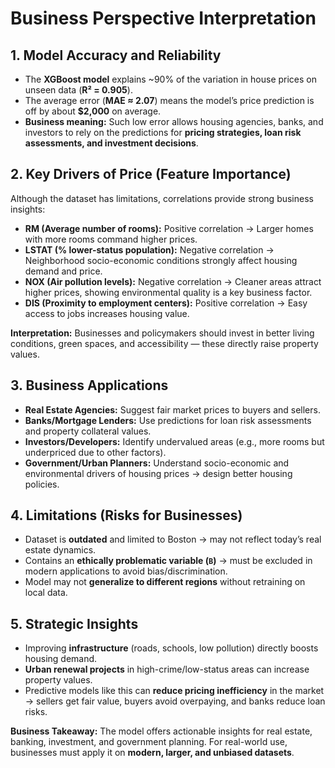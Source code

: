 # Business Perspective Interpretation

## 1. Model Accuracy and Reliability
- The **XGBoost model** explains ~90% of the variation in house prices on unseen data (**R² = 0.905**).  
- The average error (**MAE ≈ 2.07**) means the model’s price prediction is off by about **$2,000** on average.  
- **Business meaning:** Such low error allows housing agencies, banks, and investors to rely on the predictions for **pricing strategies, loan risk assessments, and investment decisions**.  

## 2. Key Drivers of Price (Feature Importance)
Although the dataset has limitations, correlations provide strong business insights:  

- **RM (Average number of rooms):** Positive correlation → Larger homes with more rooms command higher prices.  
- **LSTAT (% lower-status population):** Negative correlation → Neighborhood socio-economic conditions strongly affect housing demand and price.  
- **NOX (Air pollution levels):** Negative correlation → Cleaner areas attract higher prices, showing environmental quality is a key business factor.  
- **DIS (Proximity to employment centers):** Positive correlation → Easy access to jobs increases housing value.  

**Interpretation:** Businesses and policymakers should invest in better living conditions, green spaces, and accessibility — these directly raise property values.  

## 3. Business Applications
- **Real Estate Agencies:** Suggest fair market prices to buyers and sellers.  
- **Banks/Mortgage Lenders:** Use predictions for loan risk assessments and property collateral values.  
- **Investors/Developers:** Identify undervalued areas (e.g., more rooms but underpriced due to other factors).  
- **Government/Urban Planners:** Understand socio-economic and environmental drivers of housing prices → design better housing policies.  

## 4. Limitations (Risks for Businesses)
- Dataset is **outdated** and limited to Boston → may not reflect today’s real estate dynamics.  
- Contains an **ethically problematic variable (`B`)** → must be excluded in modern applications to avoid bias/discrimination.  
- Model may not **generalize to different regions** without retraining on local data.  

## 5. Strategic Insights
- Improving **infrastructure** (roads, schools, low pollution) directly boosts housing demand.  
- **Urban renewal projects** in high-crime/low-status areas can increase property values.  
- Predictive models like this can **reduce pricing inefficiency** in the market → sellers get fair value, buyers avoid overpaying, and banks reduce loan risks.  

**Business Takeaway:** The model offers actionable insights for real estate, banking, investment, and government planning. For real-world use, businesses must apply it on **modern, larger, and unbiased datasets**.  
